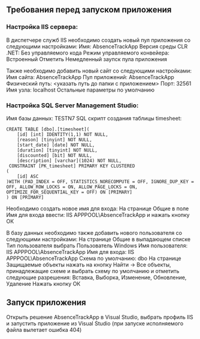 ## Требования перед запуском приложения

### Настройка IIS сервера:

В диспетчере служб IIS необходимо создать новый пул приложения со следующими настройками:
Имя: AbsenceTrackApp
Версия среды CLR .NET: Без управляемого кода
Режим управляемого конвейера: Встроенный
Отметить Немедленный заупск пула приложения

Также необходимо добавить новый сайт со следующими настройками:
Имя сайта: AbsenceTrackApp
Пул приложений: AbsenceTrackApp
Физический путь: <указать путь до папки с приложением>
Порт: 32561
Имя узла: localhost
Остальные параметры по умолчанию

### Настройка SQL Server Management Studio:

Имя базы данных: TESTN7
SQL скрипт создания таблицы timesheet:

	CREATE TABLE [dbo].[timesheet](
		[id] [int] IDENTITY(1,1) NOT NULL,
		[reason] [tinyint] NOT NULL,
		[start_date] [date] NOT NULL,
		[duration] [tinyint] NOT NULL,
		[discounted] [bit] NOT NULL,
		[description] [varchar](1024) NOT NULL,
	 CONSTRAINT [PK_timesheet] PRIMARY KEY CLUSTERED 
	(
		[id] ASC
	)WITH (PAD_INDEX = OFF, STATISTICS_NORECOMPUTE = OFF, IGNORE_DUP_KEY = OFF, ALLOW_ROW_LOCKS = ON, ALLOW_PAGE_LOCKS = ON, OPTIMIZE_FOR_SEQUENTIAL_KEY = OFF) ON [PRIMARY]
	) ON [PRIMARY]

Необходимо создать новое имя для входа:
На странице Общие в поле Имя для входа ввести: IIS APPPOOL\AbsenceTrackApp и нажать кнопку ОК

В базу данных необходимо также добавить нового пользователя со следующими настройками:
На странице Общие в выпадающем списке Тип пользователя выбрать Пользователь Windows
Имя пользователя: IIS APPPOOL\AbsenceTrackApp
Имя для входа: IIS APPPOOL\AbsenceTrackApp
Схема по умолчанию: dbo
На странице Защищаемые объекты нажать на кнопку Найти -> Все объекты, принадлежащие схеме и выбрать схему по умолчанию и отметить следующие разрешения: Вставка, Выборка, Изменение, Обновление, Удаление
Нажать кнопку ОК

## Запуск приложения

Открыть решение AbsenceTrackApp в Visual Studio, выбрать профиль IIS и запустить приложение из Visual Studio (при запуске исполняемого файла вылетает ошибка 404)
